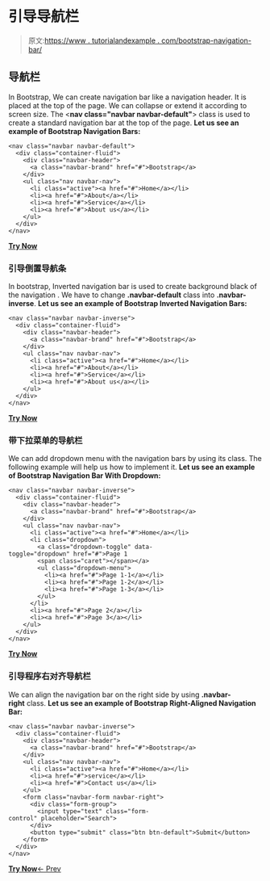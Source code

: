 # 引导导航栏

> 原文:[https://www . tutorialandexample . com/bootstrap-navigation-bar/](https://www.tutorialandexample.com/bootstrap-navigation-bar/)

## 导航栏

In Bootstrap, We can create navigation bar like a navigation header. It is placed at the top of the page. We can collapse or extend it according to screen size. The <**nav class="navbar navbar-default"**> class is used to create a standard navigation bar at the top of the page. **Let us see an example of Bootstrap Navigation Bars:**

```
<nav class="navbar navbar-default">  
  <div class="container-fluid">  
    <div class="navbar-header">  
      <a class="navbar-brand" href="#">Bootstrap</a>  
    </div>  
    <ul class="nav navbar-nav">  
      <li class="active"><a href="#">Home</a></li>  
      <li><a href="#">About</a></li>  
      <li><a href="#">Service</a></li>  
      <li><a href="#">About us</a></li>  
    </ul>  
  </div>  
</nav>
```

**[Try Now](https://editor.tutorialandexample.com/web/test.jsp?filename=bootstrapnavigationbar1)**

### 引导倒置导航条

In bootstrap, Inverted navigation bar is used to create background black of the navigation . We have to change **.navbar-default** class into **.navbar-inverse**. **Let us see an example of Bootstrap Inverted Navigation Bars:**

```
<nav class="navbar navbar-inverse">  
  <div class="container-fluid">  
    <div class="navbar-header">  
      <a class="navbar-brand" href="#">Bootstrap</a>  
    </div>  
    <ul class="nav navbar-nav">  
      <li class="active"><a href="#">Home</a></li>  
      <li><a href="#">About</a></li>  
      <li><a href="#">Service</a></li>  
      <li><a href="#">About us</a></li>  
    </ul>  
  </div>  
</nav>
```

**[Try Now](https://editor.tutorialandexample.com/web/test.jsp?filename=bootstrapnavigationbar2)**

### 带下拉菜单的导航栏

We can add dropdown menu with the navigation bars by using its class. The following example will help us how to implement it. **Let us see an example of Bootstrap Navigation Bar With Dropdown:**

```
<nav class="navbar navbar-inverse">  
  <div class="container-fluid">  
    <div class="navbar-header">  
      <a class="navbar-brand" href="#">Bootstrap</a>  
    </div>  
    <ul class="nav navbar-nav">  
      <li class="active"><a href="#">Home</a></li>  
      <li class="dropdown">  
        <a class="dropdown-toggle" data-toggle="dropdown" href="#">Page 1  
        <span class="caret"></span></a>  
        <ul class="dropdown-menu">  
          <li><a href="#">Page 1-1</a></li>  
          <li><a href="#">Page 1-2</a></li>  
          <li><a href="#">Page 1-3</a></li>  
        </ul>  
      </li>  
      <li><a href="#">Page 2</a></li>  
      <li><a href="#">Page 3</a></li>  
    </ul>  
  </div>  
</nav>
```

**[Try Now](https://editor.tutorialandexample.com/web/test.jsp?filename=bootstrapnavigationbar3)**

### 引导程序右对齐导航栏

We can align the navigation bar on the right side by using **.navbar-right** class. **Let us see an example of Bootstrap Right-Aligned Navigation Bar:**

```
<nav class="navbar navbar-inverse">  
  <div class="container-fluid">  
    <div class="navbar-header">  
      <a class="navbar-brand" href="#">Bootstrap</a>  
    </div>  
    <ul class="nav navbar-nav">  
      <li class="active"><a href="#">Home</a></li>  
      <li><a href="#">service</a></li>  
      <li><a href="#">Contact us</a></li>  
    </ul>  
    <form class="navbar-form navbar-right">  
      <div class="form-group">  
        <input type="text" class="form-control" placeholder="Search">  
      </div>  
      <button type="submit" class="btn btn-default">Submit</button>  
    </form>  
  </div>  
</nav>
```

**[Try Now](https://editor.tutorialandexample.com/web/test.jsp?filename=bootstrapnavigationbar4)**[← Prev](https://www.tutorialandexample.com/bootstrap-tabs-pills/)